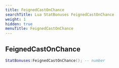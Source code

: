 ```yaml
---
title: FeignedCastOnChance
searchTitle: Lua StatBonuses FeignedCastOnChance
weight: 1
hidden: true
menuTitle: FeignedCastOnChance
---
```

## FeignedCastOnChance
```lua
StatBonuses:FeignedCastOnChance(); -- number
```